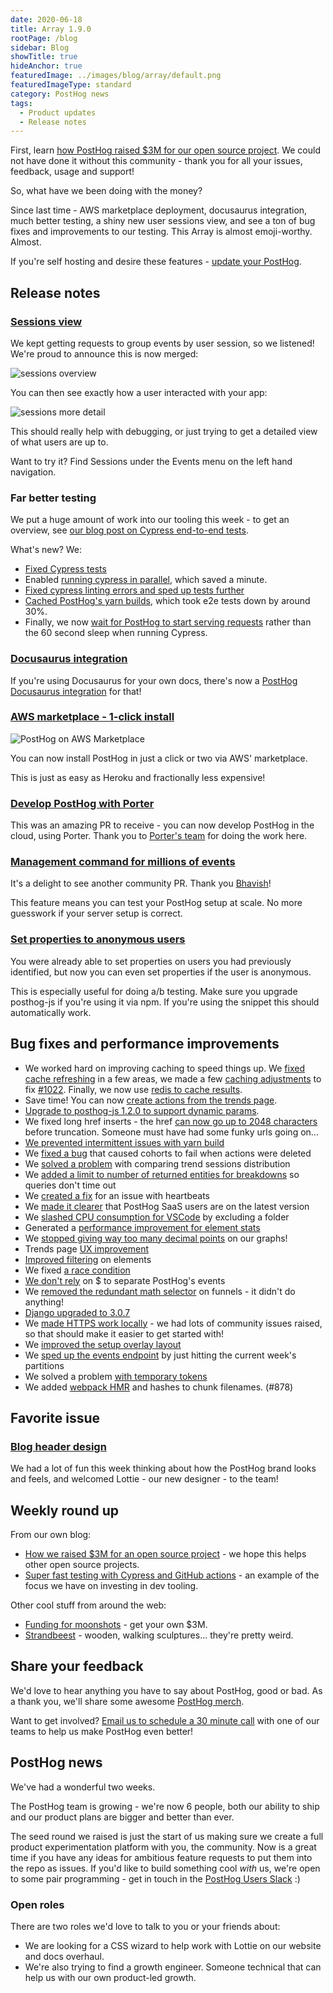```yaml
---
date: 2020-06-18
title: Array 1.9.0
rootPage: /blog
sidebar: Blog
showTitle: true
hideAnchor: true
featuredImage: ../images/blog/array/default.png
featuredImageType: standard
category: PostHog news
tags:
  - Product updates
  - Release notes
---
```


First, learn [how PostHog raised $3M for our open source project](/blog/raising-3m-for-os). We could not have done it without this community - thank you for all your issues, feedback, usage and support!

So, what have we been doing with the money?

Since last time - AWS marketplace deployment, docusaurus integration, much better testing, a shiny new user sessions view, and see a ton of bug fixes and improvements to our testing. This Array is almost emoji-worthy. Almost.

If you're self hosting and desire these features - [update your PostHog](/docs/runbook/upgrading-posthog).

## Release notes

### [Sessions view](https://github.com/PostHog/posthog/pull/926)

We kept getting requests to group events by user session, so we listened! We're proud to announce this is now merged:

![sessions overview](../images/sessions-overview.png)

You can then see exactly how a user interacted with your app:

![sessions more detail](../images/session-broken-out.png)

This should really help with debugging, or just trying to get a detailed view of what users are up to.

Want to try it? Find Sessions under the Events menu on the left hand navigation.

### Far better testing

We put a huge amount of work into our tooling this week - to get an overview, see [our blog post on Cypress end-to-end tests](/blog/cypress-end-to-end-tests).

What's new? We:

* [Fixed Cypress tests](https://github.com/PostHog/posthog/pull/1015)
* Enabled [running cypress in parallel](https://github.com/PostHog/posthog/pull/959), which saved a minute.
* [Fixed cypress linting errors and sped up tests further](https://github.com/PostHog/posthog/pull/865)
* [Cached PostHog's yarn builds](https://github.com/PostHog/posthog/pull/927), which took e2e tests down by around 30%.
* Finally, we now [wait for PostHog to start serving requests](https://github.com/PostHog/posthog/pull/920) rather than the 60 second sleep when running Cypress.

### [Docusaurus integration](/docs/libraries/docusaurus)

If you're using Docusaurus for your own docs, there's now a [PostHog Docusaurus integration](/docs/libraries/docusaurus) for that!

### [AWS marketplace - 1-click install](https://aws.amazon.com/marketplace/pp/B089QN5DZM)

![PostHog on AWS Marketplace](../images/aws-posthog-marketplace.jpg)

You can now install PostHog in just a click or two via AWS' marketplace.

This is just as easy as Heroku and fractionally less expensive!

### [Develop PostHog with Porter](/docs/contribute/developing-locally#using-porter)

This was an amazing PR to receive - you can now develop PostHog in the cloud, using Porter. Thank you to [Porter's team](https://getporter.dev/) for doing the work here. 

### [Management command for millions of events](https://github.com/PostHog/posthog/pull/475)

It's a delight to see another community PR. Thank you [Bhavish](https://github.com/bhavish-agarwal)!

This feature means you can test your PostHog setup at scale. No more guesswork if your server setup is correct.

### [Set properties to anonymous users](https://github.com/PostHog/posthog-js/pull/43)

You were already able to set properties on users you had previously identified, but now you can even set properties if the user is anonymous.

This is especially useful for doing a/b testing. Make sure you upgrade posthog-js if you're using it via npm. If you're using the snippet this should automatically work.

## Bug fixes and performance improvements

* We worked hard on improving caching to speed things up. We [fixed cache refreshing](https://github.com/PostHog/posthog/pull/1035) in a few areas, we made a few [caching adjustments](https://github.com/PostHog/posthog/pull/1023) to fix [#1022](https://github.com/PostHog/posthog/issues/1022). Finally, we now use [redis to cache results](https://github.com/PostHog/posthog/pull/972).
* Save time! You can now [create actions from the trends page](https://github.com/PostHog/posthog/pull/990).
* [Upgrade to posthog-js 1.2.0 to support dynamic params](https://github.com/PostHog/posthog/pull/957).
* We fixed long href inserts - the href [can now go up to 2048 characters](https://github.com/PostHog/posthog/pull/1027) before truncation. Someone must have had some funky urls going on…
* [We prevented intermittent issues with yarn build](https://github.com/PostHog/posthog/pull/1026)
* We [fixed a bug](https://github.com/PostHog/posthog/pull/1021) that caused cohorts to fail when actions were deleted
* We [solved a problem](https://github.com/PostHog/posthog/pull/980) with comparing trend sessions distribution
* We [added a limit to number of returned entities for breakdowns](https://github.com/PostHog/posthog/pull/1008) so queries don't time out
* We [created a fix](https://github.com/PostHog/posthog/pull/1013) for an issue with heartbeats
* We [made it clearer](https://github.com/PostHog/posthog/pull/1014) that PostHog SaaS users are on the latest version
* We [slashed CPU consumption for VSCode](https://github.com/PostHog/posthog/pull/1007) by excluding a folder
* Generated a [performance improvement for element stats](https://github.com/PostHog/posthog/pull/991)
* We [stopped giving way too many decimal points](https://github.com/PostHog/posthog/pull/984) on our graphs!
* Trends page [UX improvement](https://github.com/PostHog/posthog/pull/919)
* [Improved filtering](https://github.com/PostHog/posthog/pull/986) on elements
* We fixed [a race condition](https://github.com/PostHog/posthog/pull/973/commits/953af2326dff94e8ae1d75cd6ea0fc2c64567857)
* [We don't rely](https://github.com/PostHog/posthog/pull/949) on $ to separate PostHog's events
* We [removed the redundant math selector](https://github.com/PostHog/posthog/pull/950) on funnels - it didn't do anything!
* [Django upgraded to 3.0.7](https://github.com/PostHog/posthog/pull/932)
* We [made HTTPS work locally](https://github.com/PostHog/posthog/pull/910) - we had lots of community issues raised, so that should make it easier to get started with!
* We [improved the setup overlay layout](https://github.com/PostHog/posthog/pull/904)
* We [sped up the events endpoint](https://github.com/PostHog/posthog/pull/903) by just hitting the current week's partitions
* We solved a problem [with temporary tokens](https://github.com/PostHog/posthog/pull/909)
* We added [webpack HMR](https://github.com/PostHog/posthog/pull/878) and hashes to chunk filenames. (#878)

## Favorite issue

### [Blog header design](https://github.com/PostHog/posthog.com/issues/128)

We had a lot of fun this week thinking about how the PostHog brand looks and feels, and welcomed Lottie - our new designer - to the team!

## Weekly round up

From our own blog:

* [How we raised $3M for an open source project](/blog/raising-3m-for-os) - we hope this helps other open source projects.
* [Super fast testing with Cypress and GitHub actions](/blog/cypress-end-to-end-tests) - an example of the focus we have on investing in dev tooling.

Other cool stuff from around the web:

* [Funding for moonshots](https://apolloprojects.com/) - get your own $3M.
* [Strandbeest](https://www.strandbeest.com/) - wooden, walking sculptures… they're pretty weird.

## Share your feedback
We'd love to hear anything you have to say about PostHog, good or bad. As a thank you, we'll share some awesome [PostHog merch](https://merch.posthog.com).

Want to get involved? [Email us to schedule a 30 minute call](mailto:hey@posthog.com) with one of our teams to help us make PostHog even better!


## PostHog news

We've had a wonderful two weeks.

The PostHog team is growing - we're now 6 people, both our ability to ship and our product plans are bigger and better than ever.

The seed round we raised is just the start of us making sure we create a full product experimentation platform with you, the community. Now is a great time if you have any ideas for ambitious feature requests to put them into the repo as issues. If you'd like to build something cool *with* us, we're open to some pair programming - get in touch in the [PostHog Users Slack](/slack) :)

### Open roles

There are two roles we'd love to talk to you or your friends about:

* We are looking for a CSS wizard to help work with Lottie on our website and docs overhaul.
* We're also trying to find a growth engineer. Someone technical that can help us with our own product-led growth.

<ArrayCTA />

